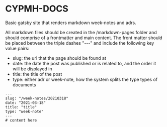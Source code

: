 # CYPMH-DOCS

Basic gatsby site that renders markdown week-notes and adrs. 

All markdown files should be created in the /markdown-pages folder and should comprise of a frontmatter and main content. The front matter should be placed between the triple dashes "---" and include the following key value pairs:

- slug: the url that the page should be found at
- date: the date the post was published or is related to, and the order it will be displayed in
- title: the title of the post
- type: either adr or week-note, how the system splits the type types of documents

``` 
---
slug: "/week-notes/20210318"
date: "2021-03-18"
title: "title"
type: "week-note"
---
# content here

```
